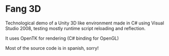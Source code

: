 Fang 3D
=======

Technological demo of a Unity 3D like environment made in C# using Visual Studio 2008, testing mostly runtime script reloading and reflection.

It uses OpenTK for rendering (C# binding for OpenGL)

Most of the source code is in spanish, sorry!